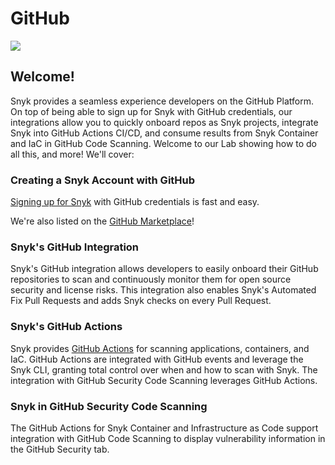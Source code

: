 # GitHub

![](https://github.com/snyk/user-docs/tree/0874305e3aea1ea3c57b0398879776ac062b3479/.gitbook/assets/snykgh.jpg)

## Welcome!

Snyk provides a seamless experience developers on the GitHub Platform. On top of being able to sign up for Snyk with GitHub credentials, our integrations allow you to quickly onboard repos as Snyk projects, integrate Snyk into GitHub Actions CI/CD, and consume results from Snyk Container and IaC in GitHub Code Scanning. Welcome to our Lab showing how to do all this, and more! We'll cover:

### Creating a Snyk Account with GitHub

[Signing up for Snyk](https://app.snyk.io/login) with GitHub credentials is fast and easy.

We're also listed on the [GitHub Marketplace](https://github.com/marketplace/snyk)!

### Snyk's GitHub Integration

‌Snyk's GitHub integration allows developers to easily onboard their GitHub repositories to scan and continuously monitor them for open source security and license risks. This integration also enables Snyk's Automated Fix Pull Requests and adds Snyk checks on every Pull Request.

### Snyk's GitHub Actions

Snyk provides [GitHub Actions](https://github.com/features/actions) for scanning applications, containers, and IaC. GitHub Actions are integrated with GitHub events and leverage the Snyk CLI, granting total control over when and how to scan with Snyk. The integration with GitHub Security Code Scanning leverages GitHub Actions.

### Snyk in GitHub Security Code Scanning

The GitHub Actions for Snyk Container and Infrastructure as Code support integration with GitHub Code Scanning to display vulnerability information in the GitHub Security tab.

